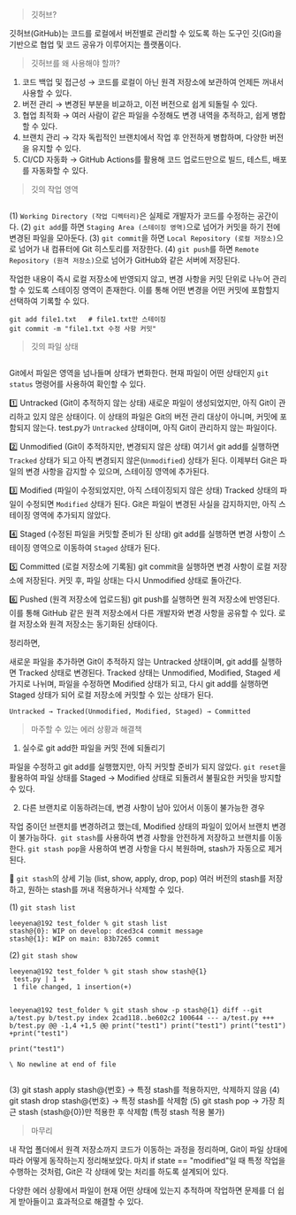 <p><img alt="" src="https://velog.velcdn.com/images/yena121/post/7e9783a3-4293-4458-9d86-a97e36e5fe90/image.png" /></p>
<blockquote>
<p>깃허브?</p>
</blockquote>
<p>깃허브(GitHub)는 코드를 로컬에서 버전별로 관리할 수 있도록 하는 도구인 깃(Git)을 기반으로 협업 및 코드 공유가 이루어지는 플랫폼이다.</p>
<blockquote>
<p>깃허브를 왜 사용해야 할까?</p>
</blockquote>
<ol>
<li>코드 백업 및 접근성 → 코드를 로컬이 아닌 원격 저장소에 보관하여 언제든 꺼내서 사용할 수 있다.</li>
<li>버전 관리 → 변경된 부분을 비교하고, 이전 버전으로 쉽게 되돌릴 수 있다.</li>
<li>협업 최적화 → 여러 사람이 같은 파일을 수정해도 변경 내역을 추적하고, 쉽게 병합할 수 있다.</li>
<li>브랜치 관리 → 각자 독립적인 브랜치에서 작업 후 안전하게 병합하며, 다양한 버전을 유지할 수 있다.</li>
<li>CI/CD 자동화 → GitHub Actions를 활용해 코드 업로드만으로 빌드, 테스트, 배포를 자동화할 수 있다.</li>
</ol>
<blockquote>
<p>깃의 작업 영역</p>
</blockquote>
<p><img alt="" src="https://velog.velcdn.com/images/yena121/post/d0f5d6ea-cb2f-4109-bd4e-9c1daa6cf747/image.png" /></p>
<p>(1) <code>Working Directory (작업 디렉터리)</code>은 실제로 개발자가 코드를 수정하는 공간이다.
(2) <code>git add</code>를 하면 <code>Staging Area (스테이징 영역)</code>으로 넘어가 커밋을 하기 전에 변경된 파일을 모아둔다.
(3) <code>git commit</code>을 하면 <code>Local Repository (로컬 저장소)</code>으로 넘어가 내 컴퓨터에 Git 히스토리를 저장한다.
(4) <code>git push</code>를 하면 <code>Remote Repository (원격 저장소)</code>으로 넘어가 GitHub와 같은 서버에 저장된다.</p>
<p>작업한 내용이 즉시 로컬 저장소에 반영되지 않고, 변경 사항을 커밋 단위로 나누어 관리할 수 있도록 스테이징 영역이 존재한다. 이를 통해 어떤 변경을 어떤 커밋에 포함할지 선택하여 기록할 수 있다.</p>
<pre><code>git add file1.txt   # file1.txt만 스테이징
git commit -m &quot;file1.txt 수정 사항 커밋&quot;</code></pre><blockquote>
<p>깃의 파일 상태</p>
</blockquote>
<p><img alt="" src="https://velog.velcdn.com/images/yena121/post/7528942a-1279-46c7-b58b-80e942e0b32c/image.png" /></p>
<p>Git에서 파일은 영역을 넘나들며 상태가 변화한다.
현재 파일이 어떤 상태인지 <code>git status</code> 명령어를 사용하여 확인할 수 있다.</p>
<p>1️⃣ Untracked (Git이 추적하지 않는 상태)
새로운 파일이 생성되었지만, 아직 Git이 관리하고 있지 않은 상태이다.
이 상태의 파일은 Git의 버전 관리 대상이 아니며, 커밋에 포함되지 않는다.
test.py가 <code>Untracked</code> 상태이며, 아직 Git이 관리하지 않는 파일이다.
<img alt="" src="https://velog.velcdn.com/images/yena121/post/570d92e2-0cd4-466a-9fa8-6a704d333caa/image.png" /></p>
<p>2️⃣ Unmodified (Git이 추적하지만, 변경되지 않은 상태)
여기서 git add를 실행하면 <code>Tracked</code> 상태가 되고 아직 변경되지 않은(<code>Unmodified</code>) 상태가 된다.
이제부터 Git은 파일의 변경 사항을 감지할 수 있으며, 스테이징 영역에 추가된다.
<img alt="" src="https://velog.velcdn.com/images/yena121/post/df49a399-4167-4991-a3f2-52ced2f1ded2/image.png" /></p>
<p>3️⃣ Modified (파일이 수정되었지만, 아직 스테이징되지 않은 상태)
Tracked 상태의 파일이 수정되면 <code>Modified</code> 상태가 된다.
Git은 파일이 변경된 사실을 감지하지만, 아직 스테이징 영역에 추가되지 않았다.
<img alt="" src="https://velog.velcdn.com/images/yena121/post/f0b81ae6-6cac-4e5a-a55c-c19de248bcca/image.png" /></p>
<p>4️⃣ Staged (수정된 파일을 커밋할 준비가 된 상태)
git add를 실행하면 변경 사항이 스테이징 영역으로 이동하여 <code>Staged</code> 상태가 된다.
<img alt="" src="https://velog.velcdn.com/images/yena121/post/997c1a19-186c-408c-aba9-cb5915da6bae/image.png" /></p>
<p>5️⃣ Committed (로컬 저장소에 기록됨)
git commit을 실행하면 변경 사항이 로컬 저장소에 저장된다.
커밋 후, 파일 상태는 다시 Unmodified 상태로 돌아간다.
<img alt="" src="https://velog.velcdn.com/images/yena121/post/dd075eb9-a175-4103-8a32-3a9843bb23f4/image.png" /></p>
<p>6️⃣ Pushed (원격 저장소에 업로드됨)
git push를 실행하면 원격 저장소에 반영된다.
이를 통해 GitHub 같은 원격 저장소에서 다른 개발자와 변경 사항을 공유할 수 있다. 로컬 저장소와 원격 저장소는 동기화된 상태이다.
<img alt="" src="https://velog.velcdn.com/images/yena121/post/c2a91e56-1891-40c7-b593-4374c7462d86/image.png" /></p>
<p>정리하면,</p>
<p>새로운 파일을 추가하면 Git이 추적하지 않는 Untracked 상태이며, git add를 실행하면 Tracked 상태로 변경된다. Tracked 상태는 Unmodified, Modified, Staged 세 가지로 나뉘며, 파일을 수정하면 Modified 상태가 되고, 다시 git add를 실행하면 Staged 상태가 되어 로컬 저장소에 커밋할 수 있는 상태가 된다.</p>
<pre><code>Untracked → Tracked(Unmodified, Modified, Staged) → Committed</code></pre><blockquote>
<p>마주할 수 있는 에러 상황과 해결책</p>
</blockquote>
<ol>
<li>실수로 git add한 파일을 커밋 전에 되돌리기</li>
</ol>
<p>파일을 수정하고 git add를 실행했지만, 아직 커밋할 준비가 되지 않았다.
<code>git reset</code>을 활용하여 파일 상태를 Staged → Modified 상태로 되돌려서  불필요한 커밋을 방지할 수 있다.
<img alt="" src="https://velog.velcdn.com/images/yena121/post/1fa662a5-da5a-45b1-82d5-e54cceb0be96/image.png" /></p>
<ol start="2">
<li>다른 브랜치로 이동하려는데, 변경 사항이 남아 있어서 이동이 불가능한 경우</li>
</ol>
<p>작업 중이던 브랜치를 변경하려고 했는데, Modified 상태의 파일이 있어서 브랜치 변경이 불가능하다.
<img alt="" src="https://velog.velcdn.com/images/yena121/post/a7f6e23b-3a8e-45fd-ab65-0012374b73bf/image.png" />
<code>git stash</code>를 사용하여 변경 사항을 안전하게 저장하고 브랜치를 이동한다.
<code>git stash pop</code>을 사용하여 변경 사항을 다시 복원하며, stash가 자동으로 제거된다.
<img alt="" src="https://velog.velcdn.com/images/yena121/post/ce4f77d2-fb18-4d3e-a573-93ae494bb6ef/image.png" /></p>
<p>📌 <code>git stash</code>의 상세 기능 (list, show, apply, drop, pop)
여러 버전의 stash를 저장하고, 원하는 stash를 꺼내 적용하거나 삭제할 수 있다.</p>
<p>(1) <code>git stash list</code></p>
<pre><code>leeyena@192 test_folder % git stash list
stash@{0}: WIP on develop: dced3c4 commit message
stash@{1}: WIP on main: 83b7265 commit</code></pre><p>(2) <code>git stash show</code></p>
<pre><code>leeyena@192 test_folder % git stash show stash@{1}
 test.py | 1 +
 1 file changed, 1 insertion(+)

leeyena@192 test_folder % git stash show -p stash@{1}
diff --git a/test.py b/test.py
index 2cad118..be602c2 100644
--- a/test.py
+++ b/test.py
@@ -1,4 +1,5 @@
 print(&quot;test1&quot;)
 print(&quot;test1&quot;)
 print(&quot;test1&quot;)
+print(&quot;test1&quot;)  
 print(&quot;test1&quot;)  
\ No newline at end of file</code></pre><p>(3) git stash apply stash@{번호} → 특정 stash를 적용하지만, 삭제하지 않음
(4) git stash drop stash@{번호} → 특정 stash를 삭제함
(5) git stash pop → 가장 최근 stash (stash@{0})만 적용한 후 삭제함 (특정 stash 적용 불가)</p>
<blockquote>
<p>마무리</p>
</blockquote>
<p>내 작업 폴더에서 원격 저장소까지 코드가 이동하는 과정을 정리하며, Git이 파일 상태에 따라 어떻게 동작하는지 정리해보았다.
마치 if state == &quot;modified&quot;일 때 특정 작업을 수행하는 것처럼, Git은 각 상태에 맞는 처리를 하도록 설계되어 있다.</p>
<p>다양한 에러 상황에서 파일이 현재 어떤 상태에 있는지 추적하며 작업하면 문제를 더 쉽게 받아들이고 효과적으로 해결할 수 있다.</p>